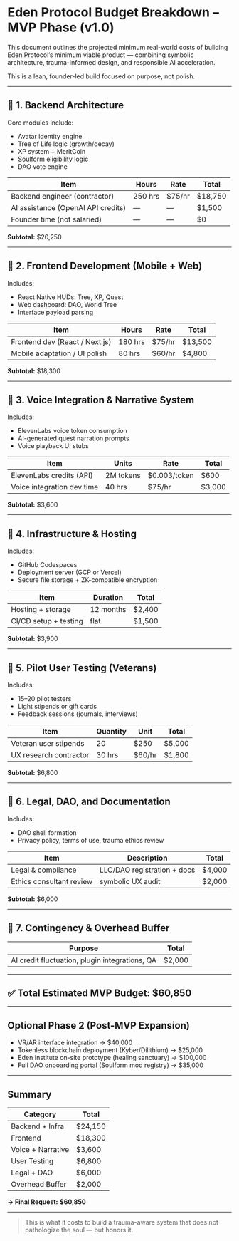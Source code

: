# Eden Protocol Budget Breakdown – MVP Phase (v1.0)

This document outlines the projected minimum real-world costs of building Eden Protocol’s minimum viable product — combining symbolic architecture, trauma-informed design, and responsible AI acceleration.

This is a lean, founder-led build focused on purpose, not polish.

---

## 🔹 1. Backend Architecture

Core modules include:
- Avatar identity engine
- Tree of Life logic (growth/decay)
- XP system + MeritCoin
- Soulform eligibility logic
- DAO vote engine

| Item | Hours | Rate | Total |
|------|-------|------|-------|
| Backend engineer (contractor) | 250 hrs | $75/hr | $18,750 |
| AI assistance (OpenAI API credits) | — | — | $1,500 |
| Founder time (not salaried) | — | — | $0 |

**Subtotal:** $20,250

---

## 🔹 2. Frontend Development (Mobile + Web)

Includes:
- React Native HUDs: Tree, XP, Quest  
- Web dashboard: DAO, World Tree  
- Interface payload parsing

| Item | Hours | Rate | Total |
|------|-------|------|-------|
| Frontend dev (React / Next.js) | 180 hrs | $75/hr | $13,500 |
| Mobile adaptation / UI polish | 80 hrs | $60/hr | $4,800 |

**Subtotal:** $18,300

---

## 🔹 3. Voice Integration & Narrative System

Includes:
- ElevenLabs voice token consumption  
- AI-generated quest narration prompts  
- Voice playback UI stubs

| Item | Units | Rate | Total |
|------|-------|------|-------|
| ElevenLabs credits (API) | 2M tokens | $0.003/token | $600 |
| Voice integration dev time | 40 hrs | $75/hr | $3,000 |

**Subtotal:** $3,600

---

## 🔹 4. Infrastructure & Hosting

Includes:
- GitHub Codespaces  
- Deployment server (GCP or Vercel)  
- Secure file storage + ZK-compatible encryption

| Item | Duration | Total |
|------|----------|-------|
| Hosting + storage | 12 months | $2,400 |
| CI/CD setup + testing | flat | $1,500 |

**Subtotal:** $3,900

---

## 🔹 5. Pilot User Testing (Veterans)

Includes:
- 15–20 pilot testers  
- Light stipends or gift cards  
- Feedback sessions (journals, interviews)

| Item | Quantity | Unit | Total |
|------|----------|------|-------|
| Veteran user stipends | 20 | $250 | $5,000 |
| UX research contractor | 30 hrs | $60/hr | $1,800 |

**Subtotal:** $6,800

---

## 🔹 6. Legal, DAO, and Documentation

Includes:
- DAO shell formation  
- Privacy policy, terms of use, trauma ethics review

| Item | Description | Total |
|------|-------------|-------|
| Legal & compliance | LLC/DAO registration + docs | $4,000 |
| Ethics consultant review | symbolic UX audit | $2,000 |

**Subtotal:** $6,000

---

## 🔹 7. Contingency & Overhead Buffer

| Purpose | Total |
|---------|-------|
| AI credit fluctuation, plugin integrations, QA | $2,000 |

---

## ✅ Total Estimated MVP Budget: **$60,850**

---

## Optional Phase 2 (Post-MVP Expansion)

- VR/AR interface integration → $40,000  
- Tokenless blockchain deployment (Kyber/Dilithium) → $25,000  
- Eden Institute on-site prototype (healing sanctuary) → $100,000  
- Full DAO onboarding portal (Soulform mod registry) → $35,000  

---

## Summary

| Category | Total |
|----------|-------|
| Backend + Infra | $24,150 |
| Frontend | $18,300 |
| Voice + Narrative | $3,600 |
| User Testing | $6,800 |
| Legal + DAO | $6,000 |
| Overhead Buffer | $2,000 |

**→ Final Request:** **$60,850**

---

> This is what it costs to build a trauma-aware system that does not pathologize the soul — but honors it.
